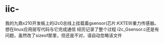 # iic-
我的九鼎x210开发板上的i2c0总线上挂载着gsensor(芯片:KXTE9)重力传感器。想在linux应用层写代码与它完成通信
经历记录了整个过程
i2c_Gsensor.c还是有问题，虽然改了sizeof那里，但还是不对，请自动忽略该文件
